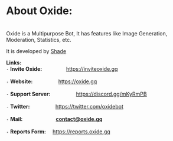 
# __**About Oxide:**__
<br>
Oxide is a Multipurpose Bot, It has features like Image Generation, Moderation, Statistics, etc.
</br>

It is developed by [Shade](https://github.com/Soham-Suvarna)

**Links:**
<br>
`-` __Invite Oxide:__          ⠀⠀⠀⠀⠀⠀https://inviteoxide.gq
</br>
<br>
`-` __Website:__              ⠀⠀⠀⠀⠀ ⠀https://oxide.gq
</br>
<br>
`-` __Support Server:__       ⠀⠀⠀⠀⠀⠀ https://discord.gg/mKyRmPB
</br>
<br>
`-` __Twitter:__              ⠀⠀⠀⠀⠀ ⠀https://twitter.com/oxidebot
</br>
<br>
`-` __Mail:__               ⠀⠀⠀⠀⠀⠀⠀⠀ **contact@oxide.gq**
</br>
<br>
`-` __Reports Form:__        ⠀  https://reports.oxide.gq
</br>
